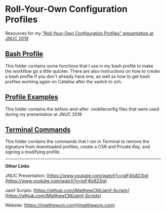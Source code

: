 # Roll-Your-Own Configuration Profiles
Resources for my ["Roll-Your-Own Configuration Profiles" presentation at JNUC 2019](https://www.youtube.com/watch?v=tqF4ls823ig)

## [Bash Profile](https://github.com/iMatthewCM/RollYourOwnConfigProfile/tree/master/Bash%20Profile)

This folder contains some functions that I use in my bash profile to make the workflow go a little quicker. There are also instructions on how to create a bash profile if you don't already have one, as well as how to get bash profiles working again on Catalina after the switch to zsh.

## [Profile Examples](https://github.com/iMatthewCM/RollYourOwnConfigProfile/tree/master/Profile%20Examples)

This folder contains the before-and-after .mobileconfig files that were used during my presentation at JNUC 2019

## [Terminal Commands](https://github.com/iMatthewCM/RollYourOwnConfigProfile/tree/master/Terminal%20Commands)

This folder contains the commands that I ran in Terminal to remove the signature from downloaded profiles, create a CSR and Private Key, and signing a modifying profile.


---

**Other Links**

JNUC Presentation: [https://www.youtube.com/watch?v=tqF4ls823ig](https://www.youtube.com/watch?v=tqF4ls823ig)

Jamf Scripts: [https://github.com/iMatthewCM/Jamf-Scripts](https://github.com/iMatthewCM/Jamf-Scripts)

Website: [https://imatthewcm.com](imatthewcm.com)
